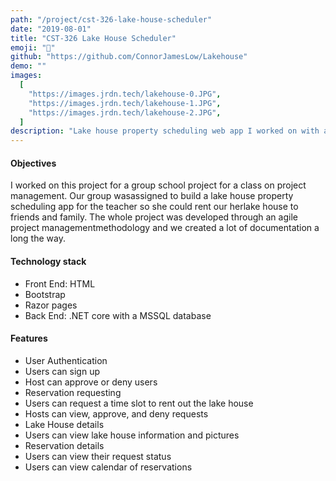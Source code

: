 ```yaml
---
path: "/project/cst-326-lake-house-scheduler"
date: "2019-08-01"
title: "CST-326 Lake House Scheduler"
emoji: "📅"
github: "https://github.com/ConnorJamesLow/Lakehouse"
demo: ""
images:
  [
    "https://images.jrdn.tech/lakehouse-0.JPG",
    "https://images.jrdn.tech/lakehouse-1.JPG",
    "https://images.jrdn.tech/lakehouse-2.JPG",
  ]
description: "Lake house property scheduling web app I worked on with a group for a school project using .NET Core and Razor pages."
---
```


#### Objectives

I worked on this project for a group school project for a class on project management. Our group wasassigned to build a lake house property scheduling app for the teacher so she could rent our herlake house to friends and family. The whole project was developed through an agile project managementmethodology and we created a lot of documentation a long the way.

#### Technology stack

- Front End: HTML
- Bootstrap
- Razor pages
- Back End: .NET core with a MSSQL database

#### Features

- User Authentication
- Users can sign up
- Host can approve or deny users
- Reservation requesting
- Users can request a time slot to rent out the lake house
- Hosts can view, approve, and deny requests
- Lake House details
- Users can view lake house information and pictures
- Reservation details
- Users can view their request status
- Users can view calendar of reservations
